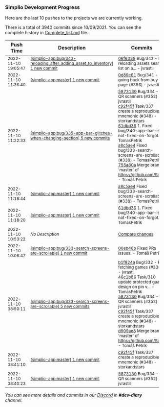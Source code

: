 
### Simplio Development Progress

Here are the last 10 pushes to the projects we are currently working.

There is a total of 3940 commits since 10/09/2021. You can see the complete history in
 [Complete_list.md](Complete_list.md) file.

| Push Time | Description | Commits |
| --- | --- | --- |
| <sub>2022-11-10 19:05:47</sub> | <sub>[[simplio-app:bug/343\-reloading\_after\_adding\_asset\_to\_inventory] 1 new commit](https://github.com/SimplioOfficial/simplio-app/commit/06f6039ccbdc39fe05b1f7453a421a38470636d6)</sub> | <sub>[06f6039](https://github.com/SimplioOfficial/simplio-app/commit/06f6039ccbdc39fe05b1f7453a421a38470636d6) Bug/343 - Fix reloading assets search list on a... - jvrastil</sub> |
| <sub>2022-11-10 11:36:40</sub> | <sub>[[simplio-app:master] 1 new commit](https://github.com/SimplioOfficial/simplio-app/commit/0d89c612a828ac825e9f1e587d2d0cb78802e393)</sub> | <sub>[0d89c61](https://github.com/SimplioOfficial/simplio-app/commit/0d89c612a828ac825e9f1e587d2d0cb78802e393) Bug/341 - Fix going back from buy page (#356) - jvrastil</sub> |
| <sub>2022-11-10 11:22:33</sub> | <sub>[[simplio-app:bug/335\-app\-bar\-glitches\-when\-changing\-section] 5 new commits](https://github.com/SimplioOfficial/simplio-app/compare/27606d8447aa...755a80a2ec83)</sub> | <sub>[5873130](https://github.com/SimplioOfficial/simplio-app/commit/58731300ac4d00b7d71040352d8cf739e9d74087) Bug/334 - Fix QR scanners (#352) - jvrastil<br>[c92f45f](https://github.com/SimplioOfficial/simplio-app/commit/c92f45fb401ee6bd63753b84471e5c614ab5bbf7) Task/337 create a reproducible mnemonic (#348) - storkandstars<br>[61dbd36](https://github.com/SimplioOfficial/simplio-app/commit/61dbd368ed14a6d9f064cdb0feb9efd0e2015ca8) 1. Fixed bug/340-app-bar-is-not-fixed-on-forgot... - TomasPetrik<br>[a8c5ae4](https://github.com/SimplioOfficial/simplio-app/commit/a8c5ae4abc35336904bc81f5ce375c6fef4de714) Fixed bug/333-search-screens-are-scrollable (#338) - TomasPetrik<br>[755a80a](https://github.com/SimplioOfficial/simplio-app/commit/755a80a2ec83e01893ffdd1534b0be59ae3205d3) Merge branch 'master' of https://github.com/Sim... - Tomáš Petrík</sub> |
| <sub>2022-11-10 11:18:44</sub> | <sub>[[simplio-app:master] 1 new commit](https://github.com/SimplioOfficial/simplio-app/commit/a8c5ae4abc35336904bc81f5ce375c6fef4de714)</sub> | <sub>[a8c5ae4](https://github.com/SimplioOfficial/simplio-app/commit/a8c5ae4abc35336904bc81f5ce375c6fef4de714) Fixed bug/333-search-screens-are-scrollable (#338) - TomasPetrik</sub> |
| <sub>2022-11-10 11:18:20</sub> | <sub>[[simplio-app:master] 1 new commit](https://github.com/SimplioOfficial/simplio-app/commit/61dbd368ed14a6d9f064cdb0feb9efd0e2015ca8)</sub> | <sub>[61dbd36](https://github.com/SimplioOfficial/simplio-app/commit/61dbd368ed14a6d9f064cdb0feb9efd0e2015ca8) 1. Fixed bug/340-app-bar-is-not-fixed-on-forgot... - TomasPetrik</sub> |
| <sub>2022-11-10 10:53:22</sub> | <sub>_No Description_</sub> | <sub>[Compare changes](https://github.com/SimplioOfficial/simplio-app/compare/3a1810e1781b...607c92e1cc0d)</sub> |
| <sub>2022-11-10 10:06:47</sub> | <sub>[[simplio-app:bug/333\-search\-screens\-are\-scrollable] 1 new commit](https://github.com/SimplioOfficial/simplio-app/commit/00eb48bc676c84a010585d3965574385160b7747)</sub> | <sub>[00eb48b](https://github.com/SimplioOfficial/simplio-app/commit/00eb48bc676c84a010585d3965574385160b7747) Fixed PRs issues. - Tomáš Petrík</sub> |
| <sub>2022-11-10 08:50:11</sub> | <sub>[[simplio-app:bug/333\-search\-screens\-are\-scrollable] 5 new commits](https://github.com/SimplioOfficial/simplio-app/compare/8ddd3b8a5852...d909ae86ac5c)</sub> | <sub>[b1f824a](https://github.com/SimplioOfficial/simplio-app/commit/b1f824a5e9bf6ff425ea1020ff2f97e42fb44ccc) Bug/332 - Fix fetching games (#336) - jvrastil<br>[46c1b86](https://github.com/SimplioOfficial/simplio-app/commit/46c1b86efe8391b3c05f719972df13e6e6665fb2) Task/310 update protected guard design on pin v... - TomasPetrik<br>[5873130](https://github.com/SimplioOfficial/simplio-app/commit/58731300ac4d00b7d71040352d8cf739e9d74087) Bug/334 - Fix QR scanners (#352) - jvrastil<br>[c92f45f](https://github.com/SimplioOfficial/simplio-app/commit/c92f45fb401ee6bd63753b84471e5c614ab5bbf7) Task/337 create a reproducible mnemonic (#348) - storkandstars<br>[d909ae8](https://github.com/SimplioOfficial/simplio-app/commit/d909ae86ac5c1b310d2b721977f94094d6fb51fa) Merge branch 'master' of https://github.com/Sim... - Tomáš Petrík</sub> |
| <sub>2022-11-10 08:41:10</sub> | <sub>[[simplio-app:master] 1 new commit](https://github.com/SimplioOfficial/simplio-app/commit/c92f45fb401ee6bd63753b84471e5c614ab5bbf7)</sub> | <sub>[c92f45f](https://github.com/SimplioOfficial/simplio-app/commit/c92f45fb401ee6bd63753b84471e5c614ab5bbf7) Task/337 create a reproducible mnemonic (#348) - storkandstars</sub> |
| <sub>2022-11-10 08:40:23</sub> | <sub>[[simplio-app:master] 1 new commit](https://github.com/SimplioOfficial/simplio-app/commit/58731300ac4d00b7d71040352d8cf739e9d74087)</sub> | <sub>[5873130](https://github.com/SimplioOfficial/simplio-app/commit/58731300ac4d00b7d71040352d8cf739e9d74087) Bug/334 - Fix QR scanners (#352) - jvrastil</sub> |

_You can see more details and commits in our [Discord](https://discord.gg/aKhjuwZmdP) in **#dev-diary** channel._
